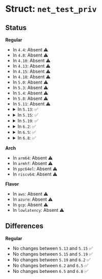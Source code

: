 # Struct: <code>net_test_priv</code>

## Status
<b>Regular</b>
<ul>
<li>
In <code>4.4</code>: Absent ⚠️
</li>
<li>
In <code>4.8</code>: Absent ⚠️
</li>
<li>
In <code>4.10</code>: Absent ⚠️
</li>
<li>
In <code>4.13</code>: Absent ⚠️
</li>
<li>
In <code>4.15</code>: Absent ⚠️
</li>
<li>
In <code>4.18</code>: Absent ⚠️
</li>
<li>
In <code>5.0</code>: Absent ⚠️
</li>
<li>
In <code>5.3</code>: Absent ⚠️
</li>
<li>
In <code>5.4</code>: Absent ⚠️
</li>
<li>
In <code>5.8</code>: Absent ⚠️
</li>
<li>
In <code>5.11</code>: Absent ⚠️
</li>
<li>
<details>
<summary>In <code>5.13</code>: ✅</summary>

```c
struct net_test_priv {
    struct net_packet_attrs *packet;
    struct packet_type pt;
    struct completion comp;
    int double_vlan;
    int vlan_id;
    int ok;
};
```
</details>
</li>
<li>
<details>
<summary>In <code>5.15</code>: ✅</summary>

```c
struct net_test_priv {
    struct net_packet_attrs *packet;
    struct packet_type pt;
    struct completion comp;
    int double_vlan;
    int vlan_id;
    int ok;
};
```
</details>
</li>
<li>
<details>
<summary>In <code>5.19</code>: ✅</summary>

```c
struct net_test_priv {
    struct net_packet_attrs *packet;
    struct packet_type pt;
    struct completion comp;
    int double_vlan;
    int vlan_id;
    int ok;
};
```
</details>
</li>
<li>
<details>
<summary>In <code>6.2</code>: ✅</summary>

```c
struct net_test_priv {
    struct net_packet_attrs *packet;
    struct packet_type pt;
    struct completion comp;
    int double_vlan;
    int vlan_id;
    int ok;
};
```
</details>
</li>
<li>
<details>
<summary>In <code>6.5</code>: ✅</summary>

```c
struct net_test_priv {
    struct net_packet_attrs *packet;
    struct packet_type pt;
    struct completion comp;
    int double_vlan;
    int vlan_id;
    int ok;
};
```
</details>
</li>
<li>
<details>
<summary>In <code>6.8</code>: ✅</summary>

```c
struct net_test_priv {
    struct net_packet_attrs *packet;
    struct packet_type pt;
    struct completion comp;
    int double_vlan;
    int vlan_id;
    int ok;
};
```
</details>
</li>
</ul>
<b>Arch</b>
<ul>
<li>
In <code>arm64</code>: Absent ⚠️
</li>
<li>
In <code>armhf</code>: Absent ⚠️
</li>
<li>
In <code>ppc64el</code>: Absent ⚠️
</li>
<li>
In <code>riscv64</code>: Absent ⚠️
</li>
</ul>
<b>Flavor</b>
<ul>
<li>
In <code>aws</code>: Absent ⚠️
</li>
<li>
In <code>azure</code>: Absent ⚠️
</li>
<li>
In <code>gcp</code>: Absent ⚠️
</li>
<li>
In <code>lowlatency</code>: Absent ⚠️
</li>
</ul>

## Differences
<b>Regular</b>
<ul>
<li>
No changes between <code>5.13</code> and <code>5.15</code> ✅
</li>
<li>
No changes between <code>5.15</code> and <code>5.19</code> ✅
</li>
<li>
No changes between <code>5.19</code> and <code>6.2</code> ✅
</li>
<li>
No changes between <code>6.2</code> and <code>6.5</code> ✅
</li>
<li>
No changes between <code>6.5</code> and <code>6.8</code> ✅
</li>
</ul>
